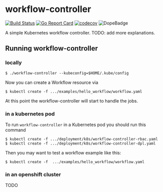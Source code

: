 # workflow-controller
[![Build Status](https://travis-ci.org/sdminonne/workflow-controller.svg?branch=master)](https://travis-ci.org/sdminonne/workflow-controller)
[![Go Report Card](https://goreportcard.com/badge/github.com/sdminonne/workflow-controller)](https://goreportcard.com/report/github.com/sdminonne/workflow-controller)
[![codecov](https://codecov.io/gh/sdminonne/workflow-controller/branch/master/graph/badge.svg)](https://codecov.io/gh/sdminonne/workflow-controller)
![DopeBadge](https://img.shields.io/badge/Hightower-dope-C0C0C0.svg)

A simple Kubernetes workflow controller. TODO: add more explanations.

## Running workflow-controller

### locally

```shell
$ ./workflow-controller --kubeconfig=$HOME/.kube/config
```

Now you can create a Workflow resource via

```shell
$ kubectl create -f .../examples/hello_workflow/workflow.yaml
```

At this point the workflow-controller will start to handle the jobs.


### in a kubernetes pod


To run `workflow-controller` in a Kubernetes pod you should run this command

```shell
$ kubectl create -f .../deployment/k8s/workflow-controller-rbac.yaml
$ kubectl create -f .../deployment/k8s/workflow-controller-dpl.yaml
```

Then you may want to test a workflow example like this:

```shell
$ kubectl create -f  .../examples/hello_workflow/workflow.yaml
```

### in an openshift cluster
TODO

